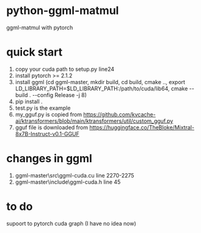 # python-ggml-matmul
ggml-matmul with pytorch

# quick start

1. copy your cuda path to setup.py line24
2. install pytorch >= 2.1.2
3. install ggml (cd ggml-master, mkdir build, cd build, cmake .., export LD_LIBRARY_PATH=$LD_LIBRARY_PATH:/path/to/cuda/lib64, cmake --build . --config Release -j 8)
4. pip install .
5. test.py is the example
6. my_gguf.py is copied from https://github.com/kvcache-ai/ktransformers/blob/main/ktransformers/util/custom_gguf.py
7. gguf file is downloaded from https://huggingface.co/TheBloke/Mixtral-8x7B-Instruct-v0.1-GGUF

# changes in ggml

1. ggml-master\src\ggml-cuda.cu   line 2270-2275
2. ggml-master\include\ggml-cuda.h line 45

# to do
supoort to pytorch cuda graph (I have no idea now)
